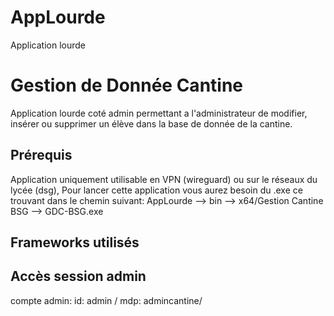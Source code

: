 # AppLourde
Application lourde

Gestion de Donnée Cantine
======================

Application lourde coté admin permettant a l'administrateur de modifier, insérer ou supprimer
un élève dans la base de donnée de la cantine.

Prérequis
--------------

Application uniquement utilisable en VPN (wireguard) ou sur le réseaux du lycée (dsg), Pour lancer cette application vous aurez besoin du .exe ce trouvant dans le chemin suivant:
AppLourde --> bin --> x64/Gestion Cantine BSG --> GDC-BSG.exe

Frameworks utilisés
--------------------

Accès session admin
-------------
compte admin: id: admin / mdp: admincantine/

